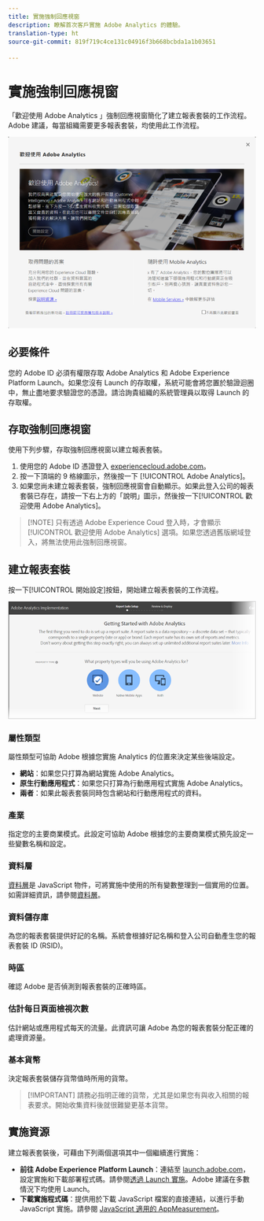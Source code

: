 ```yaml
---
title: 實施強制回應視窗
description: 瞭解首次客戶實施 Adobe Analytics 的體驗。
translation-type: ht
source-git-commit: 819f719c4ce131c04916f3b668bcbda1a1b03651

---
```



# 實施強制回應視窗

<!-- https://activation.adobedtm.com/index.php?redirected=1 -->

「歡迎使用 Adobe Analytics 」強制回應視窗簡化了建立報表套裝的工作流程。Adobe 建議，每當組織需要更多報表套裝，均使用此工作流程。

![強制回應視窗螢幕擷取畫面](assets/implementation-modal.png)

## 必要條件

您的 Adobe ID 必須有權限存取 Adobe Analytics 和 Adobe Experience Platform Launch。如果您沒有 Launch 的存取權，系統可能會將您置於驗證迴圈中，無止盡地要求驗證您的憑證。請洽詢貴組織的系統管理員以取得 Launch 的存取權。

## 存取強制回應視窗

使用下列步驟，存取強制回應視窗以建立報表套裝。

1. 使用您的 Adobe ID 憑證登入 [experiencecloud.adobe.com](https://experiencecloud.adobe.com)。
2. 按一下頂端的 9 格線圖示，然後按一下 [!UICONTROL Adobe Analytics]。
3. 如果您尚未建立報表套裝，強制回應視窗會自動顯示。如果此登入公司的報表套裝已存在，請按一下右上方的「說明」圖示，然後按一下[!UICONTROL 歡迎使用 Adobe Analytics]。

> [!NOTE] 只有透過 Adobe Experience Coud 登入時，才會顯示[!UICONTROL 歡迎使用 Adobe Analytics] 選項。如果您透過舊版網域登入，將無法使用此強制回應視窗。

## 建立報表套裝

按一下[!UICONTROL 開始設定]按鈕，開始建立報表套裝的工作流程。

![RS 精靈](assets/analytics-implementation-rs-wizard.png)

### 屬性類型

屬性類型可協助 Adobe 根據您實施 Analytics 的位置來決定某些後端設定。

* **網站**：如果您只打算為網站實施 Adobe Analytics。
* **原生行動應用程式**：如果您只打算為行動應用程式實施 Adobe Analytics。
* **兩者**：如果此報表套裝同時包含網站和行動應用程式的資料。

### 產業

指定您的主要商業模式。此設定可協助 Adobe 根據您的主要商業模式預先設定一些變數名稱和設定。

### 資料層

[資料層](data-layer.md)是 JavaScript 物件，可將實施中使用的所有變數整理到一個實用的位置。如需詳細資訊，請參閱[資料層](data-layer.md)。

### 資料儲存庫

為您的報表套裝提供好記的名稱。系統會根據好記名稱和登入公司自動產生您的報表套裝 ID (RSID)。

### 時區

確認 Adobe 是否偵測到報表套裝的正確時區。

### 估計每日頁面檢視次數

估計網站或應用程式每天的流量。此資訊可讓 Adobe 為您的報表套裝分配正確的處理資源量。

### 基本貨幣

決定報表套裝儲存貨幣值時所用的貨幣。

> [!IMPORTANT] 請務必指明正確的貨幣，尤其是如果您有與收入相關的報表要求。開始收集資料後就很難變更基本貨幣。

## 實施資源

建立報表套裝後，可藉由下列兩個選項其中一個繼續進行實施：

* **前往 Adobe Experience Platform Launch**：連結至 [launch.adobe.com](https://launch.adobe.com)，設定實施和下載部署程式碼。請參閱[透過 Launch 實施](../launch/overview.md)。Adobe 建議在多數情況下均使用 Launch。
* **下載實施程式碼**：提供用於下載 JavaScript 檔案的直接連結，以進行手動 JavaScript 實施。請參閱 [JavaScript 適用的 AppMeasurement](../js/overview.md)。
